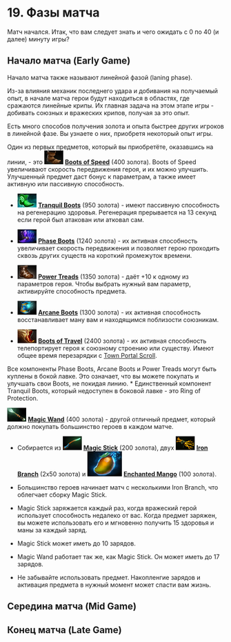 # 19. Фазы матча

Матч начался. Итак, что вам следует знать и чего ожидать с 0 по 40 (и далее) минуту игры?

## Начало матча (Early Game)

Начало матча также называют линейной фазой (laning phase).

Из-за влияния механик последнего удара и добивания на получаемый опыт, в начале матча герои будут находиться в областях, где сражаются линейные крипы. Их главная задача на этом этапе игры - добивать союзных и вражеских крипов, получая за это опыт.

Есть много способов получения золота и опыта быстрее других игроков в линейной фазе. Вы узнаете о них, приобретя некоторый опыт игры.

Один из первых предметов, который вы приобретёте, оказавшись на линии, - это ![Boots of Speed](images/19.1_boots_of_speed.png) [**Boots of Speed**](https://dota2-ru.gamepedia.com/Boots_of_Speed) (400 золота). Boots of Speed увеличивают скорость передвижения героя, и их можно улучшить. Улучшенный предмет даст бонус к параметрам, а также имеет активную или пассивную способность.

* ![Tranquil Boots](images/19.2_tranquil_boots.png) [**Tranquil Boots**](https://dota2-ru.gamepedia.com/Tranquil_Boots) (950 золота) - имеют пассивную способность на регенерацию здоровья. Регенерация прерывается на 13 секунд если герой был атакован или атковал сам.

* ![Phase Boots](images/19.3_phase_boots.png) [**Phase Boots**](https://dota2-ru.gamepedia.com/Phase_Boots) (1240 золота) - их активная способность увеличивает скорость передвижения и позволяет герою проходить сквозь других существ на короткий промежуток времени.

* ![Power Treads](images/19.4_power_treads.png) [**Power Treads**](https://dota2-ru.gamepedia.com/Power_Treads) (1350 золота) - даёт +10 к одному из параметров героя. Чтобы выбрать нужный вам параметр, активируйте способность предмета.

* ![Arcane Boots](images/19.5_arcane_boots.png) [**Arcane Boots**](https://dota2-ru.gamepedia.com/Arcane_Boots) (1300 золота) - их активная способность восстанавливает ману вам и находящимся поблизости союзникам.

* ![Boots of Travel](images/19.6_boots_of_travel.png) [**Boots of Travel**](https://dota2-ru.gamepedia.com/Boots_of_Travel) (2400 золота) - их активная способность телепортирует героя к союзному строению или существу. Имеют общее время перезарядки с [Town Portal Scroll](https://dota2-ru.gamepedia.com/Town_Portal_Scroll).

Все компоненты Phase Boots, Arcane Boots и Power Treads могут быть куплены в бокой лавке. Это означает, что вы можете покупать и улучшать свои Boots, не покидая линию.
    * Единственный компонент Tranquil Boots, который недоступен в боковой лавке - это Ring of Protection.

![Magic Wand](images/19.7_magic_wand.png) [**Magic Wand**](https://dota2-ru.gamepedia.com/Magic_Wand) (400 золота) - другой отличный предмет, который должно покупать большинство героев в каждом матче.

* Собирается из ![Magic Stick](images/19.8_magic_stick.png) [**Magic Stick**](https://dota2-ru.gamepedia.com/Magic_Stick) (200 золота), двух ![Iron Branch](images/19.9_iron_branch.png) [**Iron Branch**](https://dota2-ru.gamepedia.com/Iron_Branch) (2x50 золота) и ![Enchanted Mango](images/19.10_enchanted_mango.png) [**Enchanted Mango**](https://dota2-ru.gamepedia.com/Enchanted_Mango) (100 золота).

* Большинство героев начинает матч с несколькими Iron Branch, что облегчает сборку Magic Stick.

* Magic Stick заряжается каждый раз, когда вражеский герой использует способность недалеко от вас. Когда предмет заряжен, вы можете использовать его и мгновенно получить 15 здоровья и маны за каждый заряд.

* Magic Stick может иметь до 10 зарядов.

* Magic Wand работает так же, как Magic Stick. Он может иметь до 17 зарядов.

* Не забывайте использовать предмет. Накопленгие зарядов и активация предмета в нужный момент может спасти вам жизнь.

## Середина матча (Mid Game)

## Конец матча (Late Game)

